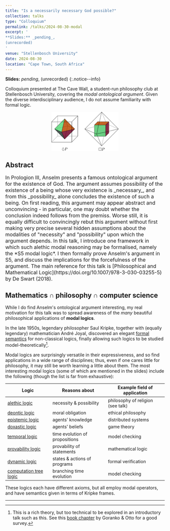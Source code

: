 ```yaml
---
title: "Is a necessarily necessary God possible?"
collection: talks
type: "Colloquium"
permalink: /talks/2024-08-30-modal
excerpt: '
**Slides:** _pending_,
(unrecorded)
'
venue: "Stellenbosch University"
date: 2024-08-30
location: "Cape Town, South Africa"
---
```


> <span style='font-size: 13pt; font-style: normal'>
**Slides:** _pending_,
(unrecorded)
</span>
{:.notice--info}

Colloquium presented at The Cave Wall, a student-run philosophy club at
Stellenbosch University, covering the *modal ontological argument*. Given the
diverse interdisciplinary audience, I do not assume familiarity with formal logic.

<center>
<img src="/images/file_previews/modal.png" width="42%">
</center>

## Abstract

<span style='font-size: 12pt'>
In Prologion III, Anselm presents a famous ontological argument for the existence of God.
The argument assumes possibility of the existence of a being whose very existence is _necessary_,
and from this _possibility_ alone concludes the existence of such a being. On first reading, this
argument may appear abstract and unconvincing - in particular, one may doubt whether the
conclusion indeed follows from the premiss. Worse still, it is equally difficult to convincingly
rebut this argument without first making very precise several hidden assumptions about the
modalities of "necessity" and "possibility" upon which the argument depends.
</span>

<span style='font-size: 12pt'>
In this talk, I introduce one framework in which such alethic modal reasoning may be
formalised, namely the *S5 modal logic*. I then formally prove Anselm's argument in S5, and
discuss the implications for the forcefulness of the argument. The main reference for this talk is
[Philosophical and Mathematical Logic](https://doi.org/10.1007/978-3-030-03255-5) by De Swart (2018).
</span>

## Mathematics $\cap$ philosophy $\cap$ computer science

While I do find Anselm's ontological argument interesting, my real motivation for this talk
was to spread awareness of the *many* beautiful philosophical applications of **modal logics**.

In the late 1950s, legendary philosopher Saul Kripke, together with (equally legendary) mathematician
André Joyal, discovered an elegant [formal semantics](https://en.wikipedia.org/wiki/Kripke_semantics)
for non-classical logics, finally allowing such logics to be studied model-theoretically[^model].

Modal logics are surprisingly versatile in their expressiveness, and so find applications in a wide
range of disciplines; thus, even if one cares little for philosophy, it may still be worth
learning a little about them. The most interesting modal logics (some of which are mentioned in
the slides) include the following (though the list is far from exhaustive):

| Logic                                                                          | Reasons about                  | Example field of application      |
| ------------------------------------------------------------------------------ | ------------------------------ | --------------------------------- |
| [alethic logic](https://en.wikipedia.org/wiki/Modal_logic#Alethic_logic)       | necessity & possibility        | philosophy of religion (see talk) |
| [deontic logic](https://en.wikipedia.org/wiki/Deontic_logic)                   | moral obligation               | ethical philosophy                |
| [epistemic logic](https://en.wikipedia.org/wiki/Epistemic_modal_logic)         | agents' knowledge              | distributed systems               |
| [doxastic logic](https://en.wikipedia.org/wiki/Doxastic_logic)                 | agents' beliefs                | game theory                       |
| [temporal logic](https://en.wikipedia.org/wiki/Linear_temporal_logic)          | time evolution of propositions | model checking                    |
| [provability logic](https://en.wikipedia.org/wiki/Provability_logic)           | provability of statements      | mathematical logic                |
| [dynamic logic](https://en.wikipedia.org/wiki/Dynamic_logic_(modal_logic))     | states & actions of programs   | formal verification               |
| [computation tree logic](https://en.wikipedia.org/wiki/Computation_tree_logic) | branching time evolution       | model checking                    |

These logics each have different axioms, but all employ modal operators, and have semantics
given in terms of Kripke frames.

---

[^model]: This is a rich theory, but too technical to be explored in an introductory talk such as this.
	See this [book chapter](https://doi.org/10.1016/S1570-2464(07)80008-5) by Goranko & Otto for a good survey.
